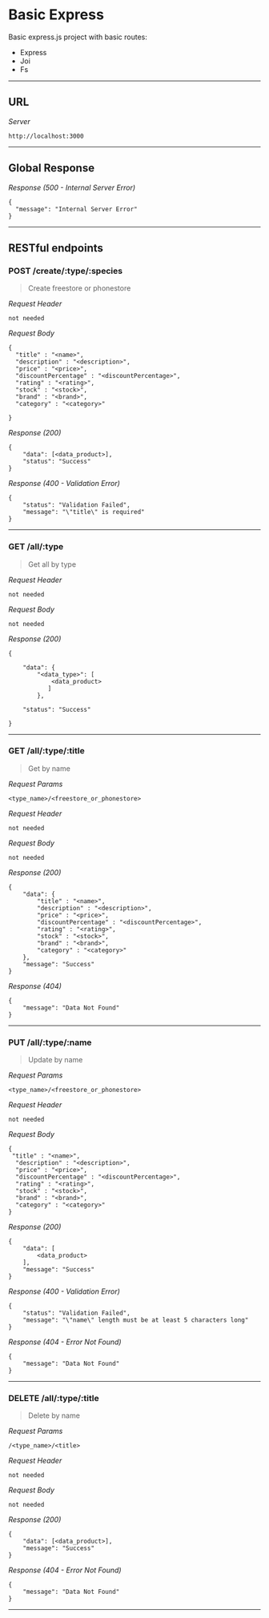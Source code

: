 # Basic Express

Basic express.js project with basic routes:
* Express
* Joi
* Fs

---

## URL

_Server_
```
http://localhost:3000
```
---


## Global Response

_Response (500 - Internal Server Error)_
```
{
  "message": "Internal Server Error"
}
```
---


## RESTful endpoints

### POST /create/:type/:species

> Create freestore or phonestore

_Request Header_
```
not needed
```

_Request Body_
```
{
  "title" : "<name>",
  "description" : "<description>",
  "price" : "<price>",
  "discountPercentage" : "<discountPercentage>",
  "rating" : "<rating>",
  "stock" : "<stock>",
  "brand" : "<brand>",
  "category" : "<category>"

}
```

_Response (200)_
```
{
    "data": [<data_product>],
    "status": "Success"
}
```

_Response (400 - Validation Error)_
```
{
    "status": "Validation Failed",
    "message": "\"title\" is required"
}
```

---

### GET /all/:type

> Get all by type

_Request Header_
```
not needed
```

_Request Body_
```
not needed
```

_Response (200)_
```
{

    "data": {
        "<data_type>": [
	        <data_product>
	       ]
        },

    "status": "Success"

}
```

---

### GET /all/:type/:title

 > Get by name

_Request Params_

```
<type_name>/<freestore_or_phonestore>

```

_Request Header_

```
not needed
```

_Request Body_
```
not needed
```

_Response (200)_
```
{
    "data": {
        "title" : "<name>",
        "description" : "<description>",
        "price" : "<price>",
        "discountPercentage" : "<discountPercentage>",
        "rating" : "<rating>",
        "stock" : "<stock>",
        "brand" : "<brand>",
        "category" : "<category>"
    },
    "message": "Success"
}
```

_Response (404)_
```
{
    "message": "Data Not Found"
}
```

---
### PUT /all/:type/:name

> Update by name

_Request Params_
```
<type_name>/<freestore_or_phonestore>
```

_Request Header_
```
not needed
```

_Request Body_
```
{
 "title" : "<name>",
  "description" : "<description>",
  "price" : "<price>",
  "discountPercentage" : "<discountPercentage>",
  "rating" : "<rating>",
  "stock" : "<stock>",
  "brand" : "<brand>",
  "category" : "<category>"
}
```

_Response (200)_
```
{
    "data": [
        <data_product>
    ],
    "message": "Success"
}
```

_Response (400 - Validation Error)_
```
{
    "status": "Validation Failed",
    "message": "\"name\" length must be at least 5 characters long"
}
```

_Response (404 - Error Not Found)_
```
{
    "message": "Data Not Found"
}
```

---

### DELETE /all/:type/:title

> Delete by name

_Request Params_
```
/<type_name>/<title>
```

_Request Header_
```
not needed
```

_Request Body_
```
not needed
```

_Response (200)_
```
{
    "data": [<data_product>],
    "message": "Success"
}
```


_Response (404 - Error Not Found)_
```
{
    "message": "Data Not Found"
}
```

---